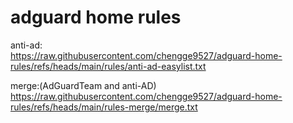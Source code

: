 # adguard home rules

  anti-ad:  
  https://raw.githubusercontent.com/chengge9527/adguard-home-rules/refs/heads/main/rules/anti-ad-easylist.txt  

  merge:(AdGuardTeam and anti-AD)  
  https://raw.githubusercontent.com/chengge9527/adguard-home-rules/refs/heads/main/rules-merge/merge.txt
